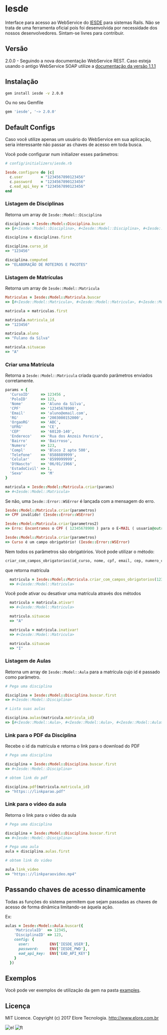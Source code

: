 # Iesde

Interface para acesso ao WebService do [IESDE](http://www.iesde.com.br) para sistemas Rails. Não se trata de uma ferramenta oficial pois foi desenvolvida por necessidade dos nossos desenvolvedores. Sintam-se livres para contribuir.

## Versão
2.0.0 - Seguindo a nova documentação WebService REST. Caso esteja usando o antigo WebService SOAP utilize a [documentação da versão 1.1.1](README-OLD-API.md)

## Instalação

```sh
gem install iesde -v 2.0.0
```

Ou no seu Gemfile
```ruby
gem 'iesde', '~> 2.0.0'
```


## Default Configs
Caso você utilize apenas um usuário do WebService em sua aplicação, seria interessante não passar as chaves de acesso em toda busca.

Você pode configurar num initializer esses parâmetros:

```ruby
# config/initializers/iesde.rb

Iesde.configure do |c|
  c.user        = "1234567890123456"
  c.password    = "1234567890123456"
  c.ead_api_key = "1234567890123456"
end
```

### Listagem de Disciplinas

Retorna um array de ```Iesde::Model::Disciplina```
```ruby
disciplinas = Iesde::Model::Disciplina.buscar
=> [#<Iesde::Model::Disciplina>, #<Iesde::Model::Disciplina>, #<Iesde::Model::Disciplina>, ...]

disciplina = disciplinas.first

disciplina.curso_id
=> "123456"

disciplina.computed
=> "ELABORAÇÃO DE ROTEIROS E PACOTES"
```

### Listagem de Matrículas

Retorna um array de ```Iesde::Model::Matricula```
```ruby
Matriculas = Iesde::Model::Matricula.buscar
=> [#<Iesde::Model::Matricula>, #<Iesde::Model::Matricula>, #<Iesde::Model::Matricula>, ...]

matricula = matriculas.first

matricula.matricula_id
=> "123456"

matricula.aluno
=> "Fulano da Silva"

matricula.situacao
=> "A"
```

### Criar uma Matrícula

Retorna a ```Iesde::Model::Matricula``` criada quando parâmetros enviados corretamente.

```ruby
params = {
  'CursoID'     => 123456 ,
  'PoloID'      => 123,
  'Nome'        => 'Aluno da Silva',
  'CPF'         => '12345678900',
  'Email'       => 'aluno@email.com',
  'RG'          => '2003000152000',
  'OrgaoRG'     => 'ABC',
  'UFRG'        => 'CE',
  'CEP'         => '60120-140',
  'Endereco'    => 'Rua dos Anzois Pereira',
  'Bairro'      => 'Bairroso',
  'Numero'      => 123,
  'Compl'       => 'Bloco Z apto 500',
  'Telefone'    => '8588889999',
  'Celular'     => '8599999999',
  'DtNascto'    => '06/01/1966',
  'EstadoCivil' => 1,
  'Sexo'        => 'M'
}

matricula = Iesde::Model::Matricula.criar(params)
=> #<Iesde::Model::Matricula>
```

Se não, uma ```Iesde::Error::WSError``` é lançada com a mensagem do erro.

```ruby
Iesde::Model::Matricula.criar(parametros)
=> CPF inválido! (Iesde::Error::WSError)

Iesde::Model::Matricula.criar(parametros2)
=> Erro: Encontramos o CPF ( 12345678900 ) para o E-MAIL ( usuario@outro.com ) (Iesde::Error::WSError)

Iesde::Model::Matricula.criar(parametros)
=> Curso é um campo obrigatório! (Iesde::Error::WSError)
```

Nem todos os parâmetros são obrigatórios. Você pode utilizar o método: 

```ruby
criar_com_campos_obrigatorios(id_curso, nome, cpf, email, cep, numero_casa)
```
que retorna matrícula

```ruby
  matricula = Iesde::Model::Matricula.criar_com_campos_obrigatorios(123456, 'Fulan Da Silva', '12345678900', 'fulan@email.com','60120-140', 123)
  => #<Iesde::Model::Matricula>
```

Você pode ativar ou desativar uma matrícula através dos métodos

```ruby
  matricula = matricula.ativar!
  => #<Iesde::Model::Matricula>

  matricula.situacao
  => "A"

  matricula = matricula.inativar!
  => #<Iesde::Model::Matricula>

  matricula.situacao
  => "I"
```

### Listagem de Aulas

Retorna um array de ```Iesde::Model::Aula``` para a matrícula cujo id é passado como parâmetro.

```ruby
# Pega uma disciplina

disciplina = Iesde::Model::Disciplina.buscar.first
=> #<Iesde::Model::Disciplina>

# Lista suas aulas

disciplina.aulas(matricula.matricula_id)
=> [#<Iesde::Model::Aula>, #<Iesde::Model::Aula>, #<Iesde::Model::Aula>, ...]
```

### Link para o PDF da Disciplina

Recebe o id da matricula e retorna o link para o download do PDF

```ruby
# Pega uma disciplina

disciplina = Iesde::Model::Disciplina.buscar.first
=> #<Iesde::Model::Disciplina>

# obtem link do pdf

disciplina.pdf(matricula.matricula_id)
=> "https:://linkparao.pdf"
```

### Link para o vídeo da aula

Retorna o link para o video da aula

```ruby
# Pega uma disciplina

disciplina = Iesde::Model::Disciplina.buscar.first
=> #<Iesde::Model::Disciplina>

# Pega uma aula
aula = disciplina.aulas.first

# obtem link do video

aula.link_video
=> "https:://linkparaovideo.mp4"
```

## Passando chaves de acesso dinamicamente

Todas as funções do sistema permitem que sejam passadas as chaves de acesso de forma dinâmica limitando-se àquela ação.

Ex:
```ruby
aulas = Iesde::Model::Aula.buscar({
    'MatriculaID'  => 12345,
    'DisciplinaID' => 123,
    config: {
      user:         ENV['IESDE_USER'],
      password:     ENV['IESDE_PWD'],
      ead_api_key:  ENV['EAD_API_KEY']
    }
  })
```

## Exemplos

Você pode ver exemplos de utilização da gem na pasta [examples](https://github.com/fortesinformatica/iesde/tree/master/examples).

## Licença

MIT Licence. Copyright (c) 2017 Elore Tecnologia. http://www.elore.com.br

![el](https://d257kcgu1mtlxa.cloudfront.net/organizacoes/logotipos/000/000/036/normal/Logo_Elore.png)
![ft](http://www.fortestecnologia.com.br/templates/fortesinfo/images/grupo-fortes.png)
